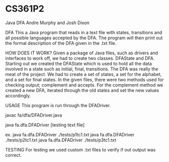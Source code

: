 # CS361P2

Java DFA
Andre Murphy and Josh Dixon

DFA
This a Java program that reads in a text file with states, transitions
and all possible languages accepted by the DFA. The program will then
print out the formal description of the DFA given in the .txt file.

HOW DOES IT WORK?
Given a package of Java files, such as drivers and interfaces to work off,
we had to create two classes. DFAState and DFA. Starting out we created the
DFAState which is used to hold all the data involved in a state such as
initial, final, transitions. The DFA was really the meat of the project. 
We had to create a set of states, a set for the alphabet, and a set for final
states. In the given files, there were two methods used for checking output;
complement and accepts. For the complement method we created a new DFA, iterated
through the old states and set the new values accordingly.

USAGE
This program is run through the DFADriver.

javac fa/dfa/DFADriver.java

java fa.dfa.DFADriver [testing text file]

ex. 
java fa.dfa.DFADriver ./tests/p1tc1.txt
java fa.dfa.DFADriver ./tests/p2tc1.txt
java fa.dfa.DFADriver ./tests/p3tc1.txt

TESTING
For testing we used custom .txt files to verify if out output was correct.


